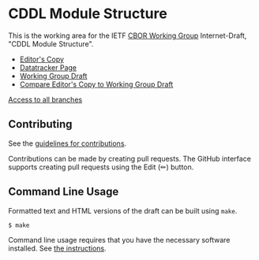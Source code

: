 # CDDL Module Structure

This is the working area for the IETF [CBOR Working Group](https://datatracker.ietf.org/group/cbor/documents/) Internet-Draft, "CDDL Module Structure".

* [Editor's Copy](https://cbor-wg.github.io/cddl-modules/#go.draft-ietf-cbor-cddl-modules.html)
* [Datatracker Page](https://datatracker.ietf.org/doc/draft-ietf-cbor-cddl-modules)
* [Working Group Draft](https://datatracker.ietf.org/doc/html/draft-ietf-cbor-cddl-modules)
* [Compare Editor's Copy to Working Group Draft](https://cbor-wg.github.io/cddl-modules/#go.draft-ietf-cbor-cddl-modules.diff)

[Access to all branches](https://cbor-wg.github.io/cddl-modules/)

## Contributing

See the
[guidelines for contributions](https://github.com/cbor-wg/cddl-modules/blob/main/CONTRIBUTING.md).

Contributions can be made by creating pull requests.
The GitHub interface supports creating pull requests using the Edit (✏) button.


## Command Line Usage

Formatted text and HTML versions of the draft can be built using `make`.

```sh
$ make
```

Command line usage requires that you have the necessary software installed.  See
[the instructions](https://github.com/martinthomson/i-d-template/blob/main/doc/SETUP.md).

